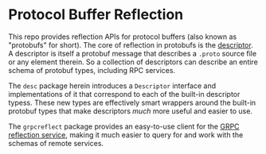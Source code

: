 # Protocol Buffer Reflection

This repo provides reflection APIs for protocol buffers (also known as "protobufs" for short).
The core of reflection in protobufs is the [descriptor](https://github.com/google/protobuf/blob/199d82fde1734ab5bc931cd0de93309e50cd7ab9/src/google/protobuf/descriptor.proto).
A descriptor is itself a protobuf message that describes a `.proto` source file or any element
therein. So a collection of descriptors can describe an entire schema of protobuf types, including
RPC services.

The `desc` package herein introduces a `Descriptor` interface and implementations of it that
correspond to each of the built-in descriptor typess. These new types are effectively smart
wrappers around the built-in protobuf types that make descriptors *much* more useful and easier
to use.

The `grpcreflect` package provides an easy-to-use client for the
[GRPC reflection service](https://github.com/grpc/grpc-go/blob/6bd4f6eb1ea9d81d1209494242554dcde44429a4/reflection/grpc_reflection_v1alpha/reflection.proto#L36),
making it much easier to query for and work with the schemas of remote services.
